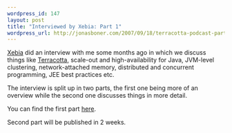 ```yaml
--- 
wordpress_id: 147
layout: post
title: "Interviewed by Xebia: Part 1"
wordpress_url: http://jonasboner.com/2007/09/18/terracotta-podcast-part-1/
---
```

<a href="http://xebia.com/">Xebia</a> did an interview with me some months ago in which we discuss things like <a href="http://terracotta.org/">Terracotta</a>, scale-out and high-availability for Java, JVM-level clustering, network-attached memory, distributed and concurrent programming, JEE best practices etc. 

The interview is split up in two parts, the first one being more of an overview while the second one discusses things in more detail.

You can find the first part <a href="http://podcast.xebia.com/Xebia_Audio_and_Video_Podcast/Entries/2007/9/19_Episode_11_-_Terracotta_Part_1.html">here</a>. 

Second part will be published in 2 weeks.
